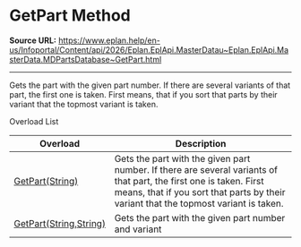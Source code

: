 # GetPart Method

**Source URL:** https://www.eplan.help/en-us/Infoportal/Content/api/2026/Eplan.EplApi.MasterDatau~Eplan.EplApi.MasterData.MDPartsDatabase~GetPart.html

---

Gets the part with the given part number. If there are several variants of that part, the first one is taken. First means, that if you sort that parts by their variant that the topmost variant is taken.

Overload List

| Overload | Description |
| --- | --- |
| [GetPart(String)](Eplan.EplApi.MasterDatau~Eplan.EplApi.MasterData.MDPartsDatabase~GetPart(String).html) | Gets the part with the given part number. If there are several variants of that part, the first one is taken. First means, that if you sort that parts by their variant that the topmost variant is taken. |
| [GetPart(String,String)](Eplan.EplApi.MasterDatau~Eplan.EplApi.MasterData.MDPartsDatabase~GetPart(String,String).html) | Gets the part with the given part number and variant |
